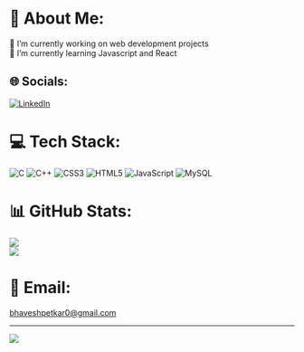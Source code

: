 # 💫 About Me:
🔭 I’m currently working on web development projects<br>🌱 I’m currently learning Javascript and React<br>


## 🌐 Socials:
[![LinkedIn](https://img.shields.io/badge/LinkedIn-%230077B5.svg?logo=linkedin&logoColor=white)](https://www.linkedin.com/in/bhavesh-petkar-7b38b31ba/) 

# 💻 Tech Stack:
![C](https://img.shields.io/badge/c-%2300599C.svg?style=for-the-badge&logo=c&logoColor=white) ![C++](https://img.shields.io/badge/c++-%2300599C.svg?style=for-the-badge&logo=c%2B%2B&logoColor=white) ![CSS3](https://img.shields.io/badge/css3-%231572B6.svg?style=for-the-badge&logo=css3&logoColor=white) ![HTML5](https://img.shields.io/badge/html5-%23E34F26.svg?style=for-the-badge&logo=html5&logoColor=white) ![JavaScript](https://img.shields.io/badge/javascript-%23323330.svg?style=for-the-badge&logo=javascript&logoColor=%23F7DF1E) ![MySQL](https://img.shields.io/badge/mysql-%2300f.svg?style=for-the-badge&logo=mysql&logoColor=white)
# 📊 GitHub Stats:
![](https://github-readme-streak-stats.herokuapp.com/?user=Bhaveshpetkar3&theme=dark&hide_border=false)<br/>
![](https://github-readme-stats.vercel.app/api/top-langs/?username=Bhaveshpetkar3&theme=dark&hide_border=false&include_all_commits=true&count_private=true&layout=compact)

# 📧 Email:
bhaveshpetkar0@gmail.com


---
[![](https://visitcount.itsvg.in/api?id=Bhaveshpetkar3&icon=0&color=0)](https://visitcount.itsvg.in)

<!-- Proudly created with GPRM ( https://gprm.itsvg.in ) -->
